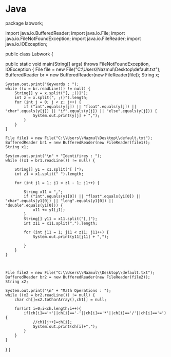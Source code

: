 # Java
package labwork;

import java.io.BufferedReader; import java.io.File; import java.io.FileNotFoundException; import java.io.FileReader; import java.io.IOException;

public class Labwork {

public static void main(String[] args) throws FileNotFoundException, IOException {
    File file = new File("C:\\Users\\Nazmul\\Desktop\\default.txt");
    BufferedReader br = new BufferedReader(new FileReader(file));
    String x;

    System.out.print("Keywords : ");
    while ((x = br.readLine()) != null) {
        String[] y = x.split("[, ;()]");
        int z = x.split(", ;()").length;
        for (int j = 0; j < z; j++) {
            if ("int".equals(y[j]) || "float".equals(y[j]) || "char".equals(y[j]) || "if".equals(y[j]) || "else".equals(y[j])) {
                System.out.print(y[j] + ",");
            }
        }
    }

    File file1 = new File("C:\\Users\\Nazmul\Desktop\\default.txt");
    BufferedReader br1 = new BufferedReader(new FileReader(file1));
    String x1;

    System.out.print("\n" + "Identifires : ");
    while ((x1 = br1.readLine()) != null) {

        String[] y1 = x1.split("[ ]");
        int z1 = x1.split(" ").length;

        for (int j1 = 1; j1 < z1 - 1; j1++) {

            String x11 = ",";
            if ("int".equals(y1[0]) || "float".equals(y1[0]) || "char".equals(y1[0]) || "long".equals(y1[0]) || "double".equals(y1[0])) {
                x11 += y1[j1];
            }
            String[] y11 = x11.split("[,]");
            int z11 = x11.split(",").length;

            for (int j11 = 1; j11 < z11; j11++) {
                System.out.print(y11[j11] + ",");

            }
        }
    }
    
    
    
    File file2 = new File("C:\\Users\\Nazmul\\Desktop\\default.txt");
    BufferedReader br2 = new BufferedReader(new FileReader(file2));
    String x2;

    System.out.print("\n" + "Math Operations : ");
    while ((x2 = br2.readLine()) != null) {
        char ch[]=x2.toCharArray(),ch1[] = null;

        for(int i=0;i<ch.length;i++){
            if(ch[i]=='+'||ch[i]=='-'||ch[i]=='*'||ch[i]=='/'||ch[i]=='='){
                //ch1[j++]=ch[i];
                System.out.print(ch[i]+",");
            }
        }
    }
}
}

